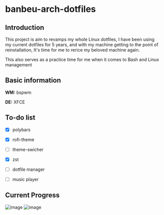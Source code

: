 # banbeu-arch-dotfiles
## Introduction
This project is aim to revamps my whole Linux dotfiles, I have been using my current dotfiles for 5 years, and with my machine getting to the point of reinstallation, It's time for me to rerice my beloved machine again.

This also serves as a practice time for me when it comes to Bash and Linux management

## Basic information
**WM:** bspwm

**DE:** XFCE

## To-do list
- [x] polybars
- [x] rofi-theme
- [ ] theme-swicher
- [x] zst
- [ ] dotfile manager
- [ ] music player


## Current Progress
![image](https://user-images.githubusercontent.com/10562127/169892353-09d50ff5-28bf-4d4c-ba7b-716fc40546ae.png)
![image](https://user-images.githubusercontent.com/10562127/169892244-7036c49f-6ff7-4662-9722-679e119513b5.png)


